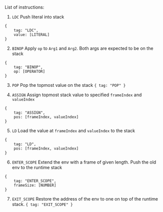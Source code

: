 List of instructions:
1. `LDC`
Push literal into stack
```
{
    tag: "LDC",
    value: [LITERAL]
}
```

2. `BINOP`
Apply `op` to `Arg1` and `Arg2`. Both args are expected to be on the stack
```
{
    tag: "BINOP",
    op: [OPERATOR]
}
```

3. `POP`
Pop the topmost value on the stack
`{ tag: "POP" }`

4. `ASSIGN`
Assign topmost stack value to specified `frameIndex` and `valueIndex`
```
{
    tag: "ASSIGN",
    pos: [frameIndex, valueIndex]
}
```

5. `LD`
Load the value at `frameIndex` and `valueIndex` to the stack
```
{
    tag: "LD",
    pos: [frameIndex, valueIndex]
}
```

6. `ENTER_SCOPE`
Extend the env with a frame of given length. Push the old env to the runtime stack
```
{
    tag: "ENTER_SCOPE",
    frameSize: [NUMBER]
}
```


7. `EXIT_SCOPE`
Restore the address of the env to one on top of the runtime stack.
`{ tag: "EXIT_SCOPE" }`
